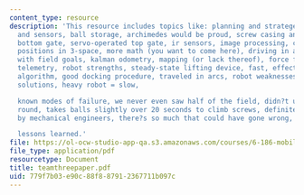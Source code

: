 ```yaml
---
content_type: resource
description: 'This resource includes topics like: planning and strategery, mechanics
  and sensors, ball storage, archimedes would be proud, screw casing and gears, one-way
  bottom gate, servo-operated top gate, ir sensors, image processing, color voting,
  positions in 3-space, more math (you want to come here), driving in arcs, docking
  with field goals, kalman odometry, mapping (or lack thereof), force fields, nifty
  telemetry, robot strengths, steady-state lifting device, fast, effective image processing
  algorithm, good docking procedure, traveled in arcs, robot weaknesses and suggested
  solutions, heavy robot = slow,

  known modes of failure, we never even saw half of the field, didn?t use exploration
  round, takes balls slightly over 20 seconds to climb screws, definitely not made
  by mechanical engineers, there?s so much that could have gone wrong, results, and

  lessons learned.'
file: https://ol-ocw-studio-app-qa.s3.amazonaws.com/courses/6-186-mobile-autonomous-systems-laboratory-january-iap-2005/779f7b03e90c88f887912367711b097c_teamthreepaper.pdf
file_type: application/pdf
resourcetype: Document
title: teamthreepaper.pdf
uid: 779f7b03-e90c-88f8-8791-2367711b097c
---
```

